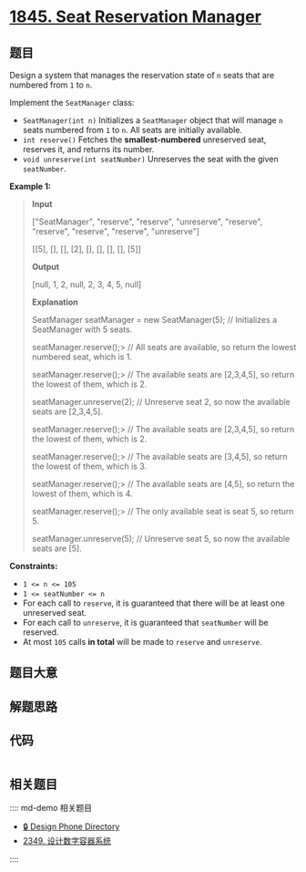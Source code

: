 # [1845. Seat Reservation Manager](https://leetcode.com/problems/seat-reservation-manager/)

## 题目

Design a system that manages the reservation state of `n` seats that are
numbered from `1` to `n`.

Implement the `SeatManager` class:

  * `SeatManager(int n)` Initializes a `SeatManager` object that will manage `n` seats numbered from `1` to `n`. All seats are initially available.
  * `int reserve()` Fetches the **smallest-numbered** unreserved seat, reserves it, and returns its number.
  * `void unreserve(int seatNumber)` Unreserves the seat with the given `seatNumber`.



**Example 1:**

> 
> 
> 
> 
> 
> **Input**
> 
> ["SeatManager", "reserve", "reserve", "unreserve", "reserve", "reserve", "reserve", "reserve", "unreserve"]
> 
> [[5], [], [], [2], [], [], [], [], [5]]
> 
> **Output**
> 
> [null, 1, 2, null, 2, 3, 4, 5, null]
> 
> 
> 
> **Explanation**
> 
> SeatManager seatManager = new SeatManager(5); // Initializes a SeatManager with 5 seats.
> 
> seatManager.reserve();> 
> // All seats are available, so return the lowest numbered seat, which is 1.
> 
> seatManager.reserve();> 
> // The available seats are [2,3,4,5], so return the lowest of them, which is 2.
> 
> seatManager.unreserve(2); // Unreserve seat 2, so now the available seats are [2,3,4,5].
> 
> seatManager.reserve();> 
> // The available seats are [2,3,4,5], so return the lowest of them, which is 2.
> 
> seatManager.reserve();> 
> // The available seats are [3,4,5], so return the lowest of them, which is 3.
> 
> seatManager.reserve();> 
> // The available seats are [4,5], so return the lowest of them, which is 4.
> 
> seatManager.reserve();> 
> // The only available seat is seat 5, so return 5.
> 
> seatManager.unreserve(5); // Unreserve seat 5, so now the available seats are [5].

**Constraints:**

  * `1 <= n <= 105`
  * `1 <= seatNumber <= n`
  * For each call to `reserve`, it is guaranteed that there will be at least one unreserved seat.
  * For each call to `unreserve`, it is guaranteed that `seatNumber` will be reserved.
  * At most `105` calls **in total** will be made to `reserve` and `unreserve`.


## 题目大意

## 解题思路

## 代码

```javascript

```

## 相关题目

:::: md-demo 相关题目
- [🔒 Design Phone Directory](https://leetcode.com/problems/design-phone-directory)
- [2349. 设计数字容器系统](https://leetcode.com/problems/design-a-number-container-system)

::::
